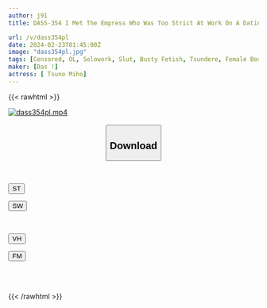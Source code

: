 ```yaml
---
author: j91
title: DASS-354 I Met The Empress Who Was Too Strict At Work On A Dating Site. In Fact, She Is An Amazonian With A Sexual Desire, And She Has Sex With A Slut Who Bares Her Instincts. Miho Touno

url: /v/dass354pl
date: 2024-02-23T01:45:00Z
image: "dass354pl.jpg"
tags: [Censored, OL, Solowork, Slut, Busty Fetish, Tsundere, Female Boss	]
maker: [Das !]
actress: [ Tsuno Miho]
---
```



{{< rawhtml >}}

<div class="video" data-videoid="B739rKyYJLiyyJj">
    <a href="javascript:;">
        <img src="/v/dass354pl/dass354pl.jpg" width="WIDTH" height="HEIGHT" alt="dass354pl.mp4" loading="lazy">
    </a>
</div>

<script type="text/javascript" src="https://j91.asia/asset/on-demand-st.js"></script>

<br>
  <link rel="stylesheet" href="https://j91.asia/asset/bs5.css">
  
  <center>
  <button class="btn btn-primary" type="button" data-bs-toggle="collapse" data-bs-target=".multi-collapse" aria-expanded="false" aria-controls="multiCollapseExample1 multiCollapseExample2"><h2>Download</h2></button></center>
</p>
<div class="row">
  <div class="col">
    <div class="collapse multi-collapse" id="multiCollapseExample1">
      <div class="card card-body">
	      	      <br>
<div class="buttons">  
<p><a href="https://streamtape.to/v/B739rKyYJLiyyJj" target="_blank"><button class="btn-hover color-3"><i class="fa fa-download"></i> ST</button></a></p>
<p><a href="https://cdnwish.com/h9mcetvd15xu" target="_blank"><button class="btn-hover color-2"><i class="fa fa-download"></i> SW</button></a></p></div>
    </div>
  </div>
</div>
  <div class="col">
    <div class="collapse multi-collapse" id="multiCollapseExample2">
      <div class="card card-body">
	      <br>
<div class="buttons">
<p><a href="javascript:;"><button class="btn-hover color-9"><i class="fa fa-download"></i> VH</button></a></p>
<p><a href="javascript:;"><button class="btn-hover color-8"><i class="fa fa-download"></i> FM</button></a></p></div>
<br><br>
      </div>
    </div>
  </div>
</div>

{{< /rawhtml >}}